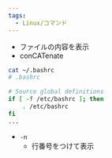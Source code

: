 ```yaml
---
tags:
  - Linux/コマンド
---
```

- ファイルの内容を表示
- conCATenate
```bash
cat ~/.bashrc
# .bashrc

# Source global definitions
if [ -f /etc/bashrc ]; then
	. /etc/bashrc
fi
...
```

- `-n`
	- 行番号をつけて表示